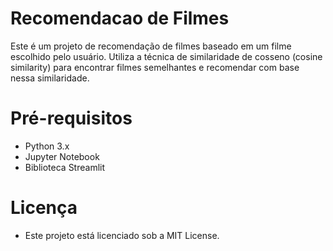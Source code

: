 # Recomendacao de Filmes

Este é um projeto de recomendação de filmes baseado em um filme escolhido pelo usuário. Utiliza a técnica de similaridade de cosseno (cosine similarity) para encontrar filmes semelhantes e recomendar com base nessa similaridade.

# Pré-requisitos
- Python 3.x
- Jupyter Notebook
- Biblioteca Streamlit

# Licença
- Este projeto está licenciado sob a MIT License.

